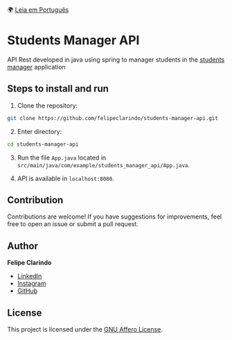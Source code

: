 🌍 [Leia em Português](README.pt-BR.md)

# Students Manager API

API Rest developed in java using spring to manager students in the [students manager](https://github.com/felipeclarindo/students-manager) application

## Steps to install and run

1. Clone the repository:

```bash
git clone https://github.com/felipeclarindo/students-manager-api.git
```

2. Enter directory:

```bash
cd students-manager-api
```

3. Run the file `App.java` located in `src/main/java/com/example/students_manager_api/App.java`.

4. API is available in `localhost:8080`.

## Contribution

Contributions are welcome! If you have suggestions for improvements, feel free to open an issue or submit a pull request.

## Author

**Felipe Clarindo**

- [LinkedIn](https://www.linkedin.com/in/felipeclarindo)
- [Instagram](https://www.instagram.com/lipethecoder)
- [GitHub](https://github.com/felipeclarindo)

## License

This project is licensed under the [GNU Affero License](https://www.gnu.org/licenses/agpl-3.0.html).

